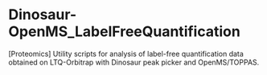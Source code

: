 # Dinosaur-OpenMS_LabelFreeQuantification
[Proteomics] Utility scripts for analysis of label-free quantification data obtained on LTQ-Orbitrap with Dinosaur peak picker and OpenMS/TOPPAS.
